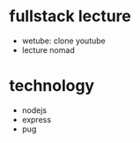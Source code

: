 # fullstack lecture

- wetube: clone youtube
- lecture nomad

# technology

- nodejs
- express
- pug
